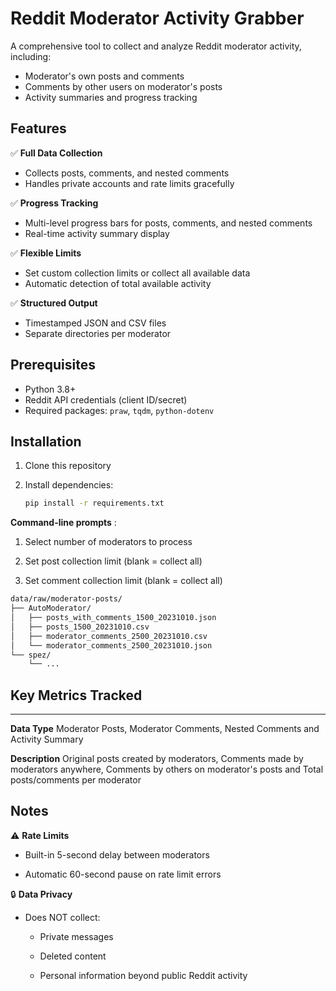 # Reddit Moderator Activity Grabber

A comprehensive tool to collect and analyze Reddit moderator activity, including:
- Moderator's own posts and comments
- Comments by other users on moderator's posts
- Activity summaries and progress tracking

## Features
✅ **Full Data Collection**  
   - Collects posts, comments, and nested comments
   - Handles private accounts and rate limits gracefully

✅ **Progress Tracking**  
   - Multi-level progress bars for posts, comments, and nested comments
   - Real-time activity summary display

✅ **Flexible Limits**  
   - Set custom collection limits or collect all available data
   - Automatic detection of total available activity

✅ **Structured Output**  
   - Timestamped JSON and CSV files
   - Separate directories per moderator

## Prerequisites
- Python 3.8+
- Reddit API credentials (client ID/secret)
- Required packages: `praw`, `tqdm`, `python-dotenv`

## Installation
1. Clone this repository
2. Install dependencies:

   ```bash
   pip install -r requirements.txt
   ```
   
**Command-line prompts** :

1.  Select number of moderators to process
    
2.  Set post collection limit (blank = collect all)
    
3.  Set comment collection limit (blank = collect all)

```bash
data/raw/moderator-posts/
├── AutoModerator/
│   ├── posts_with_comments_1500_20231010.json
│   ├── posts_1500_20231010.csv
│   ├── moderator_comments_2500_20231010.csv
│   └── moderator_comments_2500_20231010.json
└── spez/
    └── ...
```
## Key Metrics Tracked
-------------------

**Data Type** Moderator Posts, Moderator Comments, Nested Comments and Activity Summary

**Description** Original posts created by moderators, Comments made by moderators anywhere, Comments by others on moderator's posts and Total posts/comments per moderator

Notes
-----

⚠️ **Rate Limits**

*   Built-in 5-second delay between moderators
    
*   Automatic 60-second pause on rate limit errors
    

🔒 **Data Privacy**

*   Does NOT collect:
    
    *   Private messages
        
    *   Deleted content
        
    *   Personal information beyond public Reddit activity